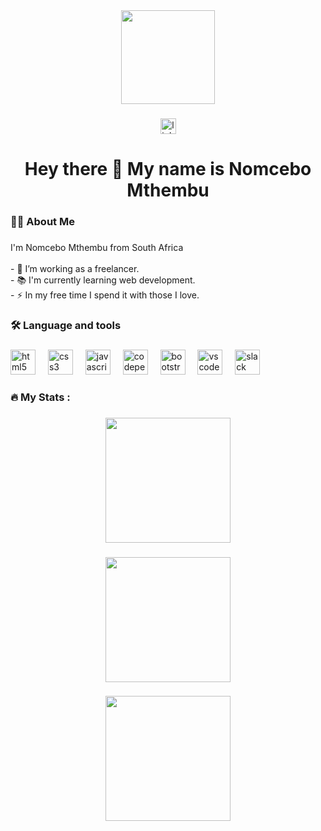 <div align="center">
  <img height="150" src="https://s3.amazonaws.com/shecodesio-production/uploads/files/000/113/123/original/REA_4760_%281%29.jpg?1706727948"  />
</div>

###

<div align="center">
  <a href="https://www.linkedin.com/in/nomcebo-mthembu-3708b7207/" target="_blank">
    <img src="https://img.shields.io/static/v1?message=LinkedIn&logo=linkedin&label=&color=0077B5&logoColor=white&labelColor=&style=for-the-badge" height="25" alt="linkedin logo"  />
  </a>
</div>

###

<h1 align="center">Hey there 👋 My name is Nomcebo Mthembu</h1>

###

<h3 align="left">👩‍💻  About Me</h3>

###

<p align="left">I'm Nomcebo Mthembu from South Africa<br><br>- 🔭 I’m working as a freelancer.<br>- 📚 I'm currently learning web development.<br>- ⚡ In my free time I spend it with those I love.</p>

###

<h3 align="left">🛠 Language and tools</h3>

###

<div align="left">
  <img src="https://cdn.jsdelivr.net/gh/devicons/devicon/icons/html5/html5-original.svg" height="40" alt="html5 logo"  />
  <img width="12" />
  <img src="https://cdn.jsdelivr.net/gh/devicons/devicon/icons/css3/css3-original.svg" height="40" alt="css3 logo"  />
  <img width="12" />
  <img src="https://cdn.jsdelivr.net/gh/devicons/devicon/icons/javascript/javascript-original.svg" height="40" alt="javascript logo"  />
  <img width="12" />
  <img src="https://cdn.jsdelivr.net/gh/devicons/devicon/icons/codepen/codepen-plain.svg" height="40" alt="codepen logo"  />
  <img width="12" />
  <img src="https://cdn.jsdelivr.net/gh/devicons/devicon/icons/bootstrap/bootstrap-original.svg" height="40" alt="bootstrap logo"  />
  <img width="12" />
  <img src="https://cdn.jsdelivr.net/gh/devicons/devicon/icons/vscode/vscode-original.svg" height="40" alt="vscode logo"  />
  <img width="12" />
  <img src="https://cdn.jsdelivr.net/gh/devicons/devicon/icons/slack/slack-original.svg" height="40" alt="slack logo"  />
</div>

###

<h3 align="left">🔥   My Stats :</h3>

###

<div align="center">
  <img height="200" src=""  />
</div>

###

<div align="center">
  <img height="200" src=""  />
</div>

###

<div align="center">
  <img height="200" src=""  />
</div>

###
